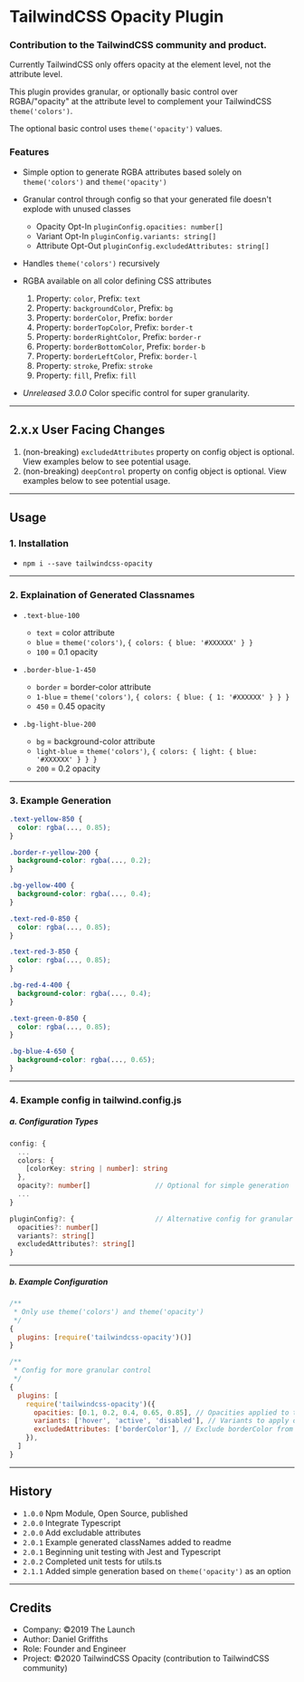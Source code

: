 # TailwindCSS Opacity Plugin

### Contribution to the TailwindCSS community and product.

Currently TailwindCSS only offers opacity at the element level, not the attribute level.

This plugin provides granular, or optionally basic control over RGBA/"opacity" at the attribute level to complement your TailwindCSS `theme('colors')`.

The optional basic control uses `theme('opacity')` values.

### Features

- Simple option to generate RGBA attributes based solely on `theme('colors')` and `theme('opacity')`

- Granular control through config so that your generated file doesn't explode with unused classes

  - Opacity Opt-In `pluginConfig.opacities: number[]`
  - Variant Opt-In `pluginConfig.variants: string[]`
  - Attribute Opt-Out `pluginConfig.excludedAttributes: string[]`

- Handles `theme('colors')` recursively

- RGBA available on all color defining CSS attributes

  1. Property: `color`, Prefix: `text`
  2. Property: `backgroundColor`, Prefix: `bg`
  3. Property: `borderColor`, Prefix: `border`
  4. Property: `borderTopColor`, Prefix: `border-t`
  5. Property: `borderRightColor`, Prefix: `border-r`
  6. Property: `borderBottomColor`, Prefix: `border-b`
  7. Property: `borderLeftColor`, Prefix: `border-l`
  8. Property: `stroke`, Prefix: `stroke`
  9. Property: `fill`, Prefix: `fill`

- _Unreleased 3.0.0_ Color specific control for super granularity.

---

## 2.x.x User Facing Changes

1. (non-breaking) `excludedAttributes` property on config object is optional. View examples below to see potential usage.
2. (non-breaking) `deepControl` property on config object is optional. View examples below to see potential usage.

---

## Usage

### 1. Installation

- `npm i --save tailwindcss-opacity`

---

### 2. Explaination of Generated Classnames

- `.text-blue-100`

  - `text` = color attribute
  - `blue` = `theme('colors')`, `{ colors: { blue: '#XXXXXX' } }`
  - `100` = 0.1 opacity

- `.border-blue-1-450`

  - `border` = border-color attribute
  - `1-blue` = `theme('colors')`, `{ colors: { blue: { 1: '#XXXXXX' } } }`
  - `450` = 0.45 opacity

- `.bg-light-blue-200`

  - `bg` = background-color attribute
  - `light-blue` = `theme('colors')`, `{ colors: { light: { blue: '#XXXXXX' } } }`
  - `200` = 0.2 opacity

---

### 3. Example Generation

```css
.text-yellow-850 {
  color: rgba(..., 0.85);
}

.border-r-yellow-200 {
  background-color: rgba(..., 0.2);
}

.bg-yellow-400 {
  background-color: rgba(..., 0.4);
}

.text-red-0-850 {
  color: rgba(..., 0.85);
}

.text-red-3-850 {
  color: rgba(..., 0.85);
}

.bg-red-4-400 {
  background-color: rgba(..., 0.4);
}

.text-green-0-850 {
  color: rgba(..., 0.85);
}

.bg-blue-4-650 {
  background-color: rgba(..., 0.65);
}
```

---

### 4. Example config in tailwind.config.js

##### a. Configuration Types

```typescript
config: {
  ...
  colors: {
    [colorKey: string | number]: string
  },
  opacity?: number[]                // Optional for simple generation
  ...
}

pluginConfig?: {                    // Alternative config for granular control
  opacities?: number[]
  variants?: string[]
  excludedAttributes?: string[]
}
```

---

##### b. Example Configuration

```javascript
/**
 * Only use theme('colors') and theme('opacity')
 */
{
  plugins: [require('tailwindcss-opacity')()]
}

/**
 * Config for more granular control
 */
{
  plugins: [
    require('tailwindcss-opacity')({
      opacities: [0.1, 0.2, 0.4, 0.65, 0.85], // Opacities applied to theme('colors')
      variants: ['hover', 'active', 'disabled'], // Variants to apply opacities to
      excludedAttributes: ['borderColor'], // Exclude borderColor from generation
    }),
  ]
}
```

---

## History

- `1.0.0` Npm Module, Open Source, published
- `2.0.0` Integrate Typescript
- `2.0.0` Add excludable attributes
- `2.0.1` Example generated classNames added to readme
- `2.0.1` Beginning unit testing with Jest and Typescript
- `2.0.2` Completed unit tests for utils.ts
- `2.1.1` Added simple generation based on `theme('opacity')` as an option

---

## Credits

- Company: ©2019 The Launch
- Author: Daniel Griffiths
- Role: Founder and Engineer
- Project: ©2020 TailwindCSS Opacity (contribution to TailwindCSS community)
